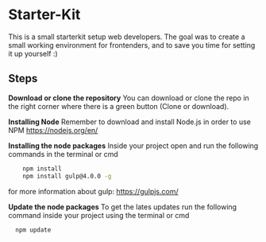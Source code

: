 # Starter-Kit

 This is a small starterkit setup web developers. The goal was to create a small working environment for frontenders, and to save you time for setting it up yourself :)
 
 **Steps**
---------

**Download or clone the repository**
	You can download or clone the repo in the right corner where there is a green button (Clone or download).
  
 **Installing Node**
  Remember to download and install Node.js in order to use NPM
	https://nodejs.org/en/
  
 **Installing the node packages** 
 Inside your project open and run the following commands in the terminal or cmd
```bash
    npm install
    npm install gulp@4.0.0 -g
```
for more information about gulp: https://gulpjs.com/
    
 **Update the node packages** 
To get the lates updates run the following command inside your project using the terminal or cmd
```bash
  npm update
```
